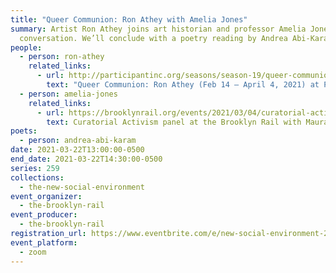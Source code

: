 ```yaml
---
title: "Queer Communion: Ron Athey with Amelia Jones"
summary: Artist Ron Athey joins art historian and professor Amelia Jones for a
  conversation. We’ll conclude with a poetry reading by Andrea Abi-Karam.
people:
  - person: ron-athey
    related_links:
      - url: http://participantinc.org/seasons/season-19/queer-communion-ron-athey
        text: "Queer Communion: Ron Athey (Feb 14 – April 4, 2021) at Participant Inc"
  - person: amelia-jones
    related_links:
      - url: https://brooklynrail.org/events/2021/03/04/curatorial-activism-part-4/
        text: Curatorial Activism panel at the Brooklyn Rail with Maura Reilly
poets:
  - person: andrea-abi-karam
date: 2021-03-22T13:00:00-0500
end_date: 2021-03-22T14:30:00-0500
series: 259
collections:
  - the-new-social-environment
event_organizer:
  - the-brooklyn-rail
event_producer:
  - the-brooklyn-rail
registration_url: https://www.eventbrite.com/e/new-social-environment-259-queer-communion-ron-athey-with-amelia-jones-tickets-146614364511
event_platform:
  - zoom
---
```

